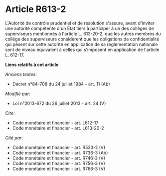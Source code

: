 # Article R613-2

L'Autorité de contrôle prudentiel et de résolution s'assure, avant d'inviter une autorité compétente d'un Etat tiers à
participer à un des collèges de superviseurs mentionnés à l'article L. 613-20-2, que les autres membres du collège des
superviseurs considèrent que les obligations de confidentialité qui pèsent sur cette autorité en application de sa
réglementation nationale sont de niveau équivalent à celles qui s'imposent en application de l'article L. 612-17.

**Liens relatifs à cet article**

_Anciens textes_:

  - Décret n°84-708 du 24 juillet 1984 - art. 11 (Ab)

_Modifié par_:

  - Loi n°2013-672 du 26 juillet 2013 - art. 24 (V)

_Cite_:

  - Code monétaire et financier - art. L612-17
  - Code monétaire et financier - art. L613-20-2

_Cité par_:

  - Code monétaire et financier - art. R533-2 (V)
  - Code monétaire et financier - art. R736-3 (Ab)
  - Code monétaire et financier - art. R746-3 (V)
  - Code monétaire et financier - art. R756-3 (V)
  - Code monétaire et financier - art. R766-3 (V)
